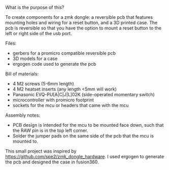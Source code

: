 What is the purpose of this?

To create components for a zmk dongle: a reversible pcb that features mounting holes and wiring for a reset button, and a 3D printed case. The pcb is reversible so that you have the option to mount a reset button to the left or right side of the usb port.

Files:
- gerbers for a promicro compatible reversible pcb
- 3D models for a case
- ergogen code used to generate the pcb

Bill of materials:
- 4 M2 screws (5-6mm length)
- 4 M2 heatset inserts (any length <5mm will work)
- Panasonic EVQ-PU[A|C|J|L]02K (side-operated momentary switch)
- microcontroller with promicro footprint
- sockets for the mcu or headers that came with the mcu

Assembly notes:
- PCB design is intended for the mcu to be mounted face down, such that the RAW pin is in the top left corner. 
- Solder the jumper pads on the same side of the pcb that the mcu is mounted to.


This small project was inspired by https://github.com/spe2/zmk_dongle_hardware.
I used ergogen to generate the pcb and designed the case in fusion360.
